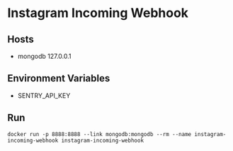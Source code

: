 # Instagram Incoming Webhook

## Hosts
* mongodb	127.0.0.1

## Environment Variables
* SENTRY_API_KEY

## Run

	docker run -p 8888:8888 --link mongodb:mongodb --rm --name instagram-incoming-webhook instagram-incoming-webhook